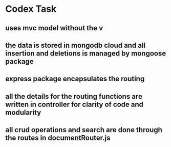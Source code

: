 # Codex Task
## uses mvc model without the v
## the data is stored in mongodb cloud and all insertion and deletions is managed by mongoose package
## express package encapsulates the routing 
## all the details for the routing functions are written  in controller for clarity of code and modularity
## all crud operations and search are done through the routes in documentRouter.js
